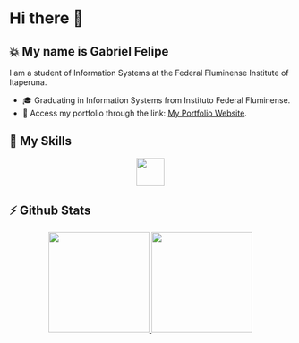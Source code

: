 # Hi there 👋

  
## :boom: My name is Gabriel Felipe

I am a student of Information Systems at the Federal Fluminense Institute of Itaperuna.

 - 🎓 Graduating in Information Systems from Instituto Federal Fluminense.
 - 🔗 Access my portfolio through the link: [My Portfolio Website](https://ogabrielfelipe.com.br/).
 
 
## 🚀 My Skills
<div align="center">
  <a href="https://skillicons.dev">
    <img height="50em" src="https://skillicons.dev/icons?i=ts,js,python,nodejs,react,html,css,sass" />
  </a>
</div>


## ⚡ Github Stats
<div align="center" >
  <a href="https://github.com/ogabrielfelipe">
    <img height="180em" src="https://github-readme-stats.vercel.app/api?username=ogabrielfelipe&show_icons=true&theme=highcontrast" />
  </a>
  <a href="https://github.com/ogabrielfelipe">
    <img height="180em" src="https://github-readme-stats.vercel.app/api/top-langs/?username=ogabrielfelipe&theme=highcontrast&layout=compact&langs_count=20&hide=Dart,CMake,Swift,Shell,Kotlin,Batchfile,Objective-C,C,c%2B%2B,Java,Procfile" />
  </a>
</div>


